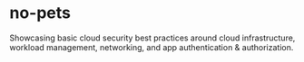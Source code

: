 # no-pets
Showcasing basic cloud security best practices around cloud infrastructure, workload management, networking, and app authentication &amp; authorization.
